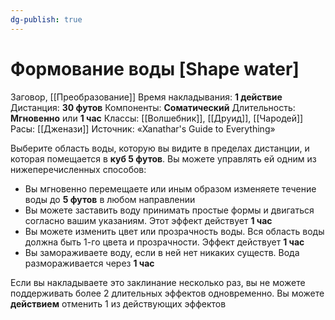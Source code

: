 ```yaml
---
dg-publish: true
---
```

# Формование воды [Shape water]
Заговор, [[Преобразование]]
Время накладывания: **1 действие**
Дистанция: **30 футов**
Компоненты: **Соматический**
Длительность: **Мгновенно** или **1 час**
Классы: [[Волшебник]], [[Друид]], [[Чародей]]
Расы: [[Дженази]]
Источник: «Xanathar's Guide to Everything»

Выберите область воды, которую вы видите в пределах дистанции, и которая помещается в **куб 5 футов**. Вы можете управлять ей одним из нижеперечисленных способов:

- Вы мгновенно перемещаете или иным образом изменяете течение воды до **5 футов** в любом направлении
- Вы можете заставить воду принимать простые формы и двигаться согласно вашим указаниям. Этот эффект действует **1 час**
- Вы можете изменить цвет или прозрачность воды. Вся область воды должна быть 1-го цвета и прозрачности. Эффект действует **1 час**
- Вы замораживаете воду, если в ней нет никаких существ. Вода размораживается через **1 час**

Если вы накладываете это заклинание несколько раз, вы не можете поддерживать более 2 длительных эффектов одновременно. Вы можете **действием** отменить 1 из действующих эффектов